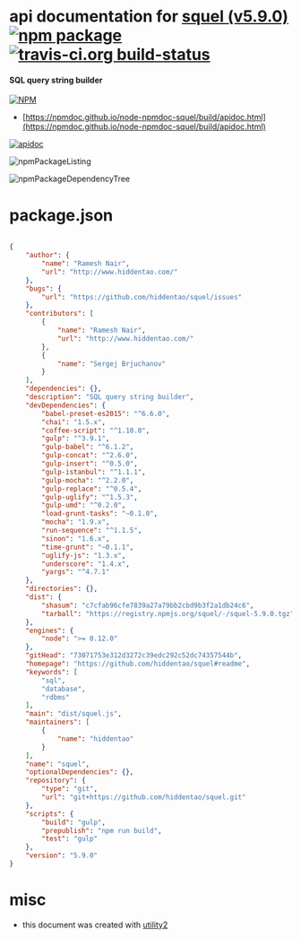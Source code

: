 # api documentation for  [squel (v5.9.0)](https://github.com/hiddentao/squel#readme)  [![npm package](https://img.shields.io/npm/v/npmdoc-squel.svg?style=flat-square)](https://www.npmjs.org/package/npmdoc-squel) [![travis-ci.org build-status](https://api.travis-ci.org/npmdoc/node-npmdoc-squel.svg)](https://travis-ci.org/npmdoc/node-npmdoc-squel)
#### SQL query string builder

[![NPM](https://nodei.co/npm/squel.png?downloads=true&downloadRank=true&stars=true)](https://www.npmjs.com/package/squel)

- [https://npmdoc.github.io/node-npmdoc-squel/build/apidoc.html](https://npmdoc.github.io/node-npmdoc-squel/build/apidoc.html)

[![apidoc](https://npmdoc.github.io/node-npmdoc-squel/build/screenCapture.buildCi.browser.%252Ftmp%252Fbuild%252Fapidoc.html.png)](https://npmdoc.github.io/node-npmdoc-squel/build/apidoc.html)

![npmPackageListing](https://npmdoc.github.io/node-npmdoc-squel/build/screenCapture.npmPackageListing.svg)

![npmPackageDependencyTree](https://npmdoc.github.io/node-npmdoc-squel/build/screenCapture.npmPackageDependencyTree.svg)



# package.json

```json

{
    "author": {
        "name": "Ramesh Nair",
        "url": "http://www.hiddentao.com/"
    },
    "bugs": {
        "url": "https://github.com/hiddentao/squel/issues"
    },
    "contributors": [
        {
            "name": "Ramesh Nair",
            "url": "http://www.hiddentao.com/"
        },
        {
            "name": "Sergej Brjuchanov"
        }
    ],
    "dependencies": {},
    "description": "SQL query string builder",
    "devDependencies": {
        "babel-preset-es2015": "^6.6.0",
        "chai": "1.5.x",
        "coffee-script": "^1.10.0",
        "gulp": "^3.9.1",
        "gulp-babel": "^6.1.2",
        "gulp-concat": "^2.6.0",
        "gulp-insert": "^0.5.0",
        "gulp-istanbul": "^1.1.1",
        "gulp-mocha": "^2.2.0",
        "gulp-replace": "^0.5.4",
        "gulp-uglify": "^1.5.3",
        "gulp-umd": "^0.2.0",
        "load-grunt-tasks": "~0.1.0",
        "mocha": "1.9.x",
        "run-sequence": "^1.1.5",
        "sinon": "1.6.x",
        "time-grunt": "~0.1.1",
        "uglify-js": "1.3.x",
        "underscore": "1.4.x",
        "yargs": "^4.7.1"
    },
    "directories": {},
    "dist": {
        "shasum": "c7cfab96cfe7839a27a79bb2cbd9b3f2a1db24c6",
        "tarball": "https://registry.npmjs.org/squel/-/squel-5.9.0.tgz"
    },
    "engines": {
        "node": ">= 0.12.0"
    },
    "gitHead": "73071753e312d3272c39edc292c52dc74357544b",
    "homepage": "https://github.com/hiddentao/squel#readme",
    "keywords": [
        "sql",
        "database",
        "rdbms"
    ],
    "main": "dist/squel.js",
    "maintainers": [
        {
            "name": "hiddentao"
        }
    ],
    "name": "squel",
    "optionalDependencies": {},
    "repository": {
        "type": "git",
        "url": "git+https://github.com/hiddentao/squel.git"
    },
    "scripts": {
        "build": "gulp",
        "prepublish": "npm run build",
        "test": "gulp"
    },
    "version": "5.9.0"
}
```



# misc
- this document was created with [utility2](https://github.com/kaizhu256/node-utility2)
